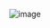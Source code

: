 ![image](https://github.com/esnoball123q/My-profile/assets/106342127/cd76b6ac-d80f-4ce8-9ca1-9e3561c83014)
